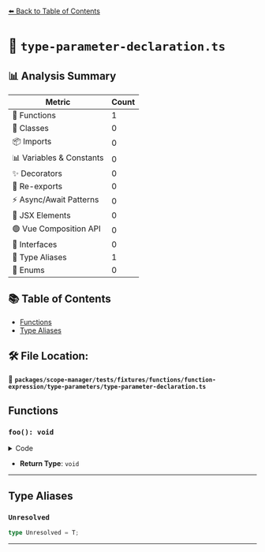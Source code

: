 [⬅️ Back to Table of Contents](../../../../../../../index.md)

# 📄 `type-parameter-declaration.ts`

## 📊 Analysis Summary

| Metric | Count |
|--------|-------|
| 🔧 Functions | 1 |
| 🧱 Classes | 0 |
| 📦 Imports | 0 |
| 📊 Variables & Constants | 0 |
| ✨ Decorators | 0 |
| 🔄 Re-exports | 0 |
| ⚡ Async/Await Patterns | 0 |
| 💠 JSX Elements | 0 |
| 🟢 Vue Composition API | 0 |
| 📐 Interfaces | 0 |
| 📑 Type Aliases | 1 |
| 🎯 Enums | 0 |

## 📚 Table of Contents

- [Functions](#functions)
- [Type Aliases](#type-aliases)

## 🛠️ File Location:
📂 **`packages/scope-manager/tests/fixtures/functions/function-expression/type-parameters/type-parameter-declaration.ts`**

## Functions

### `foo(): void`

<details><summary>Code</summary>

```ts
function <T>() {}
```
</details>

- **Return Type**: `void`

---

## Type Aliases

### `Unresolved`

```ts
type Unresolved = T;
```


---